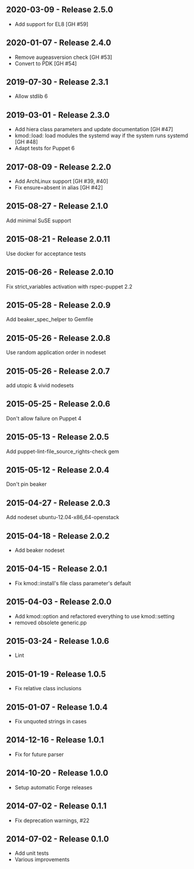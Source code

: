 ## 2020-03-09 - Release 2.5.0

* Add support for EL8 [GH #59]

## 2020-01-07 - Release 2.4.0

* Remove augeasversion check [GH #53]
* Convert to PDK [GH #54]

## 2019-07-30 - Release 2.3.1

* Allow stdlib 6

## 2019-03-01 - Release 2.3.0

* Add hiera class parameters and update documentation [GH #47]
* kmod::load: load modules the systemd way if the system runs systemd [GH #48]
* Adapt tests for Puppet 6

## 2017-08-09 - Release 2.2.0

* Add ArchLinux support [GH #39, #40]
* Fix ensure=absent in alias [GH #42]

## 2015-08-27 - Release 2.1.0

Add minimal SuSE support

## 2015-08-21 - Release 2.0.11

Use docker for acceptance tests

## 2015-06-26 - Release 2.0.10

Fix strict_variables activation with rspec-puppet 2.2

## 2015-05-28 - Release 2.0.9

Add beaker_spec_helper to Gemfile

## 2015-05-26 - Release 2.0.8

Use random application order in nodeset

## 2015-05-26 - Release 2.0.7

add utopic & vivid nodesets

## 2015-05-25 - Release 2.0.6

Don't allow failure on Puppet 4

## 2015-05-13 - Release 2.0.5

Add puppet-lint-file_source_rights-check gem

## 2015-05-12 - Release 2.0.4

Don't pin beaker

## 2015-04-27 - Release 2.0.3

Add nodeset ubuntu-12.04-x86_64-openstack

## 2015-04-18 - Release 2.0.2

- Add beaker nodeset

## 2015-04-15 - Release 2.0.1

- Fix kmod::install's file class parameter's default

## 2015-04-03 - Release 2.0.0

- Add kmod::option and refactored everything to use kmod::setting
- removed obsolete generic.pp

## 2015-03-24 - Release 1.0.6

- Lint

## 2015-01-19 - Release 1.0.5

- Fix relative class inclusions

## 2015-01-07 - Release 1.0.4

- Fix unquoted strings in cases

## 2014-12-16 - Release 1.0.1

- Fix for future parser

## 2014-10-20 - Release 1.0.0

- Setup automatic Forge releases

## 2014-07-02 - Release 0.1.1

- Fix deprecation warnings, #22

## 2014-07-02 - Release 0.1.0

- Add unit tests
- Various improvements
